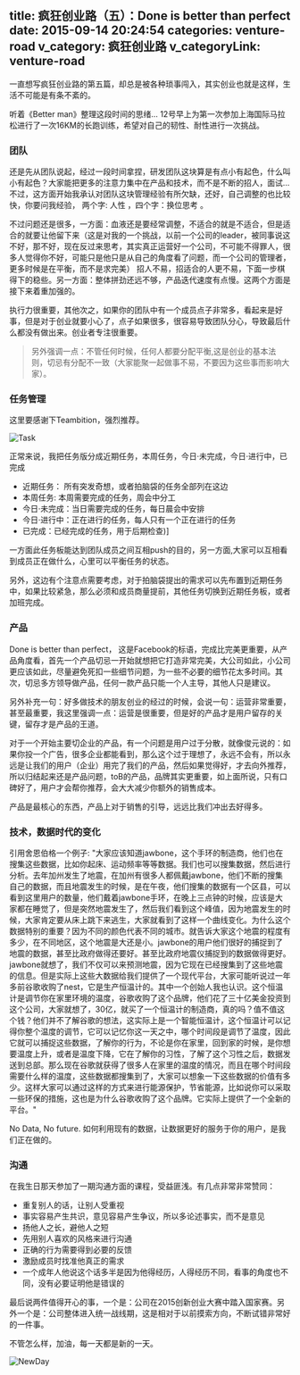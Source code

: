 title: 疯狂创业路（五）：Done is better than perfect
date: 2015-09-14 20:24:54
categories: venture-road
v_category: 疯狂创业路
v_categoryLink: venture-road
---
一直想写疯狂创业路的第五篇，却总是被各种琐事闯入，其实创业也就是这样，生活不可能是有条不紊的。

听着《Better man》整理这段时间的思绪… 12号早上为第一次参加上海国际马拉松进行了一次16KM的长跑训练，希望对自己的韧性、耐性进行一次挑战。

### 团队

还是先从团队说起，经过一段时间拿捏，研发团队这块算是有点小有起色，什么叫小有起色？大家能把更多的注意力集中在产品和技术，而不是不断的招人，面试... 不过，这方面开始我承认对团队这块管理经验有所欠缺，还好，自己调整的也比较快，你要问我经验， 两个字: 人性 ，四个字：换位思考 。

不过问题还是很多，一方面：血液还是要经常调整，不适合的就是不适合，但是适合的就要让他留下来（这是对我的一个挑战，以前一个公司的leader，被同事说这不好，那不好，现在反过来思考，其实真正运营好一个公司，不可能不得罪人，很多人觉得你不好，可能只是他只是从自己的角度看了问题，而一个公司的管理者，更多时候是在平衡，而不是求完美） 招人不易，招适合的人更不易，下面一步棋得下的稳些。另一方面：整体拼劲还远不够，产品迭代速度有点慢。这两个方面是接下来着重加强的。
<!--more-->

执行力很重要，其他次之，如果你的团队中有一个成员点子非常多，看起来是好事，但是对于创业就要小心了，点子如果很多，很容易导致团队分心，导致最后什么都没有做出来。创业者专注很重要。

> 另外强调一点：不管任何时候，任何人都要分配平衡,这是创业的基本法则，切忌有分配不一致（大家能聚一起做事不易，不要因为这些事而影响大家）。


### 任务管理

这里要感谢下Teambition，强烈推荐。

 ![Task](http://ww3.sinaimg.cn/large/744e593bgw1ew24dc3jz5j214i0kowh8.jpg)

正常来说，我把任务版分成近期任务，本周任务，今日·未完成，今日·进行中，已完成

 - 近期任务： 所有突发奇想，或者拍脑袋的任务全部列在这边
 - 本周任务:   本周需要完成的任务，周会中分工
 - 今日·未完成：当日需要完成的任务，每日晨会中安排
 - 今日·进行中：正在进行的任务，每人只有一个正在进行的任务
 - 已完成：已经完成的任务，用于后期检查)]

一方面此任务板能达到团队成员之间互相push的目的，另一方面,大家可以互相看到成员正在做什么，心里可以平衡任务的状态。

另外，这边有个注意点需要考虑，对于拍脑袋提出的需求可以先布置到近期任务中，如果比较紧急，那么必须和成员商量提前，其他任务切换到近期任务板，或者加班完成。

### 产品

Done is better than perfect， 这是Facebook的标语，完成比完美更重要，从产品角度看，首先一个产品切忌一开始就想把它打造非常完美，大公司如此，小公司更应该如此，尽量避免死扣一些细节问题，为一些不必要的细节花太多时间。其次，切忌多方领导做产品，任何一款产品只能一个人主导，其他人只是建议。

另外补充一句：好多做技术的朋友创业的经过的时候，会说一句：运营非常重要，甚至最重要，我这里强调一点：运营是很重要，但是好的产品才是用户留存的关键，留存才是产品的王道。

对于一个开始主要切企业的产品，有一个问题是用户过于分散，就像俊元说的：如果你投一个广告，很多企业都能看到，那么这个过于理想了，永远不会有，所以永远是让我们的用户（企业）用完了我们的产品，然后如果觉得好，才去向外推荐，所以归结起来还是产品问题，toB的产品，品牌其实更重要，如上面所说，只有口碑好了，用户才会帮你推荐，会大大减少你额外的销售成本。

产品是最核心的东西，产品上对于销售的引导，远远比我们冲出去好得多。

### 技术，数据时代的变化

引用舍恩伯格一个例子:
"大家应该知道jawbone，这个手环的制造商，他们也在搜集这些数据，比如你起床、运动频率等等数据。我们也可以搜集数据，然后进行分析。去年加州发生了地震，在加州有很多人都佩戴jawbone，他们不断的搜集自己的数据，而且地震发生的时候，是在午夜，他们搜集的数据有一个区县，可以看到这里用户的数量，他们戴着jawbone手环，在晚上三点钟的时候，应该是大家都在睡觉了，但是突然地震发生了，然后我们看到这个峰值，因为地震发生的时候，大家肯定要从床上跳下来逃生，大家就看到了这样一个曲线变化。为什么这个数据特别的重要？因为不同的颜色代表不同的城市。就告诉大家这个地震的程度有多少，在不同地区，这个地震是大还是小。jawbone的用户他们很好的捕捉到了地震的数据，甚至比政府做得还要好。甚至比政府地震仪捕捉到的数据做得更好。jawbone就想了，我们不仅可以来预测地震，因为它现在已经搜集到了这些地震的信息。但是实际上这些大数据给我们提供了一个现代平台，大家可能听说过一年多前谷歌收购了nest，它是生产恒温计的。其中一个创始人我也认识。这个恒温计是调节你在家里环境的温度，谷歌收购了这个品牌，他们花了三十亿美金投资到这个公司，大家就想了，30亿，就买了一个恒温计的制造商，真的吗？值不值这个钱？他们并不了解谷歌的想法，这实际上是一个智能恒温计，这个恒温计可以记得你整个温度的调节，它可以记忆你这一天之中，哪个时间段是调节了温度，因此它就可以捕捉这些数据，了解你的行为，不论是你在家里，回到家的时候，是你想要温度上升，或者是温度下降，它在了解你的习性，了解了这个习性之后，数据发送到总部。那么现在谷歌就获得了很多人在家里的温度的情况，而且在哪个时间段需要什么样的温度，这些数据都搜集到了，大家可以想象一下这些数据的价值有多少。这样大家可以通过这样的方式来进行能源保护，节省能源，比如说你可以采取一些环保的措施，这也是为什么谷歌收购了这个品牌。它实际上提供了一个全新的平台。"

No Data, No future. 如何利用现有的数据，让数据更好的服务于你的用户，是我们正在做的。

### 沟通

在我生日那天参加了一期沟通方面的课程，受益匪浅。有几点非常非常赞同：

- 重复别人的话，让别人受重视
- 事实容易产生共识，意见容易产生争议，所以多论述事实，而不是意见
- 扬他人之长，避他人之短
- 先用别人喜欢的风格来进行沟通
- 正确的行为需要得到必要的反馈
- 激励成员时找准他真正的需求
- 一个成年人他说这个话多半是因为他得经历，人得经历不同，看事的角度也不同，没有必要证明他是错误的


最后说两件值得开心的事，一个是：公司在2015创新创业大赛中踏入国家赛。另外一个是：公司整体进入统一战线期，这是相对于以前摸索方向，不断试错非常好的一件事。

不管怎么样，加油，每一天都是新的一天。

![NewDay](http://ww4.sinaimg.cn/large/744e593bgw1ew26tpsdw3j20zk0qo40t.jpg)





